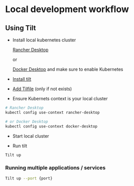 # Local development workflow

## Using Tilt

- Install local kubernetes cluster

    [Rancher Desktop](https://docs.rancherdesktop.io/getting-started/installation/)

    or

    [Docker Desktop](https://www.docker.com/products/docker-desktop/) and make sure to enable Kubernetes

- [Install tilt](https://docs.tilt.dev/install.html)

- [Add Tilfile](https://docs.tilt.dev/tiltfile_authoring.html) (only if not exists)

- Ensure Kubernets context is your local cluster

```bash
# Rancher Desktop
kubectl config use-context rancher-desktop

# or Docker Desktop
kubectl config use-context docker-desktop
```

- Start local cluster

- Run tilt

```bash
Tilt up
```

### Running multiple applications / services

```bash
Tilt up --port {port}
```
